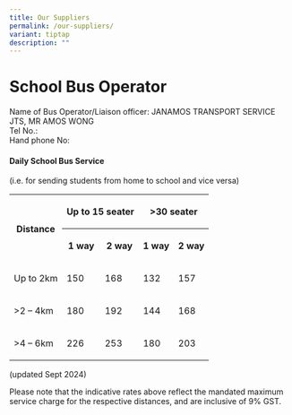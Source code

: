 ```yaml
---
title: Our Suppliers
permalink: /our-suppliers/
variant: tiptap
description: ""
---
```

<h1>School Bus Operator</h1>
<p></p>
<p>Name of Bus Operator/Liaison officer: JANAMOS TRANSPORT SERVICE JTS, MR
AMOS WONG
<br>Tel No.:
<br>Hand phone No:</p>
<p></p>
<h4>Daily School Bus Service&nbsp;</h4>
<p>(i.e. for sending students from home to school and vice versa)</p>
<table style="minWidth: 125px">
<colgroup>
<col>
<col>
<col>
<col>
<col>
</colgroup>
<tbody>
<tr>
<th rowspan="2" colspan="1">
<p><strong>Distance</strong>
</p>
</th>
<th rowspan="1" colspan="2">
<p><strong>Up to 15 seater</strong>
</p>
</th>
<th rowspan="1" colspan="2">
<p><strong>&gt;30 seater</strong>
</p>
</th>
</tr>
<tr>
<th rowspan="1" colspan="1">
<p><strong>1 way</strong>
</p>
</th>
<th rowspan="1" colspan="1">
<p><strong>2 way</strong>
</p>
</th>
<th rowspan="1" colspan="1">
<p><strong>1 way</strong>
</p>
</th>
<th rowspan="1" colspan="1">
<p><strong>2 way</strong>
</p>
</th>
</tr>
<tr>
<td rowspan="1" colspan="1">
<p>Up to 2km</p>
</td>
<td rowspan="1" colspan="1">
<p>150</p>
</td>
<td rowspan="1" colspan="1">
<p>168</p>
</td>
<td rowspan="1" colspan="1">
<p>132</p>
</td>
<td rowspan="1" colspan="1">
<p>157</p>
</td>
</tr>
<tr>
<td rowspan="1" colspan="1">
<p>&gt;2 – 4km</p>
</td>
<td rowspan="1" colspan="1">
<p>180</p>
</td>
<td rowspan="1" colspan="1">
<p>192</p>
</td>
<td rowspan="1" colspan="1">
<p>144</p>
</td>
<td rowspan="1" colspan="1">
<p>168</p>
</td>
</tr>
<tr>
<td rowspan="1" colspan="1">
<p>&gt;4 – 6km</p>
</td>
<td rowspan="1" colspan="1">
<p>226</p>
</td>
<td rowspan="1" colspan="1">
<p>253</p>
</td>
<td rowspan="1" colspan="1">
<p>180</p>
</td>
<td rowspan="1" colspan="1">
<p>203</p>
</td>
</tr>
</tbody>
</table>
<p>(updated Sept 2024)</p>
<p></p>
<p>Please note that the indicative rates above reflect the mandated maximum
service charge for the respective distances, and are inclusive of 9% GST.</p>